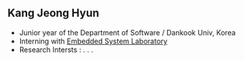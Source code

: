 ## Kang Jeong Hyun

- Junior year of the Department of Software / Dankook Univ, Korea
- Interning with [Embedded System Laboratory](http://embedded.dankook.ac.kr/)
- Research Intersts : . . .
